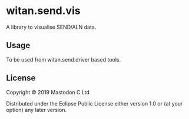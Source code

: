 # witan.send.vis

A library to visualise SEND/ALN data.

## Usage

To be used from witan.send.driver based tools.

## License

Copyright © 2019 Mastodon C Ltd

Distributed under the Eclipse Public License either version 1.0 or (at
your option) any later version.
